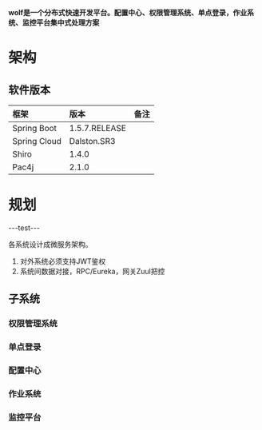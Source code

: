 **wolf是一个分布式快速开发平台。配置中心、权限管理系统、单点登录，作业系统、监控平台集中式处理方案**

# 架构


## 软件版本

|框架|版本|备注|
|:---|:---|:---|
|Spring Boot|1.5.7.RELEASE|
|Spring Cloud|Dalston.SR3|
|Shiro|1.4.0|
|Pac4j|2.1.0|


# 规划

---test---

各系统设计成微服务架构。

1. 对外系统必须支持JWT鉴权
2. 系统间数据对接，RPC/Eureka，网关Zuul把控

## 子系统

### 权限管理系统

### 单点登录

### 配置中心

### 作业系统

### 监控平台
